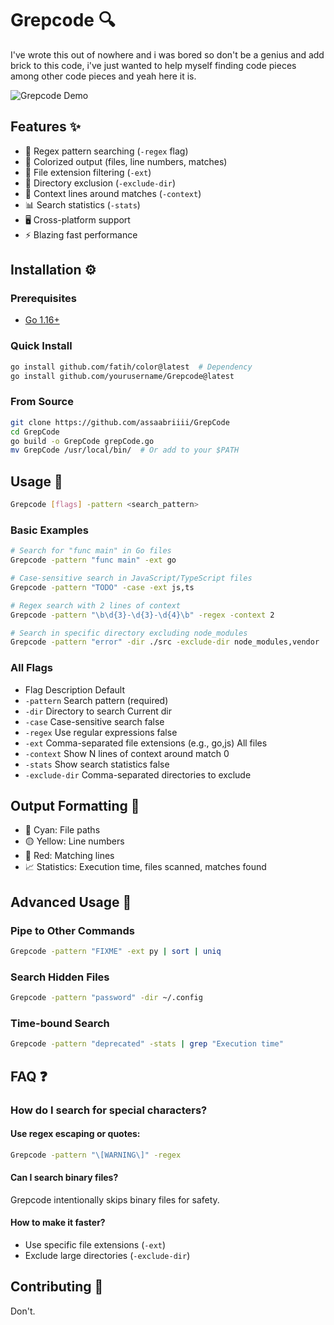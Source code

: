 # Grepcode 🔍

I've wrote this out of nowhere and i was bored so don't be a genius and add brick to this code, i've just wanted to help myself finding code pieces among other code pieces and yeah here it is.

![Grepcode Demo](https://github.com/assaabriiii/GrepCode/demo.png)

## Features ✨

- 🔎 Regex pattern searching (`-regex` flag)
- 🎨 Colorized output (files, line numbers, matches)
- 📂 File extension filtering (`-ext`)
- 🚫 Directory exclusion (`-exclude-dir`)
- 📜 Context lines around matches (`-context`)
- 📊 Search statistics (`-stats`)
- 🖥 Cross-platform support
- ⚡ Blazing fast performance

## Installation ⚙️

### Prerequisites

- [Go 1.16+](https://go.dev/dl/)

### Quick Install

```bash
go install github.com/fatih/color@latest  # Dependency
go install github.com/yourusername/Grepcode@latest
```

### From Source

```bash
git clone https://github.com/assaabriiii/GrepCode
cd GrepCode
go build -o GrepCode grepCode.go
mv GrepCode /usr/local/bin/  # Or add to your $PATH
```

## Usage 🚀

```bash
Grepcode [flags] -pattern <search_pattern>
```

### Basic Examples

```bash
# Search for "func main" in Go files
Grepcode -pattern "func main" -ext go

# Case-sensitive search in JavaScript/TypeScript files
Grepcode -pattern "TODO" -case -ext js,ts

# Regex search with 2 lines of context
Grepcode -pattern "\b\d{3}-\d{3}-\d{4}\b" -regex -context 2

# Search in specific directory excluding node_modules
Grepcode -pattern "error" -dir ./src -exclude-dir node_modules,vendor
```

### All Flags
  
- Flag	Description	Default
- `-pattern`	Search pattern (required)
- `-dir`	Directory to search	Current dir
- `-case`	Case-sensitive search	false
- `-regex`	Use regular expressions	false
- `-ext`	Comma-separated file extensions (e.g., go,js)	All files
- `-context`	Show N lines of context around match	0
- `-stats`	Show search statistics	false
- `-exclude-dir`	Comma-separated directories to exclude	

## Output Formatting 🎨

- 🔵 Cyan: File paths
- 🟡 Yellow: Line numbers
- 🔴 Red: Matching lines
- 📈 Statistics: Execution time, files scanned, matches found

## Advanced Usage 🧠

### Pipe to Other Commands

```bash
Grepcode -pattern "FIXME" -ext py | sort | uniq
```

### Search Hidden Files

```bash
Grepcode -pattern "password" -dir ~/.config
```

### Time-bound Search

```bash
Grepcode -pattern "deprecated" -stats | grep "Execution time"
```

## FAQ ❓

### How do I search for special characters?

#### Use regex escaping or quotes:

```bash
Grepcode -pattern "\[WARNING\]" -regex
```

#### Can I search binary files?

Grepcode intentionally skips binary files for safety.

#### How to make it faster?

- Use specific file extensions (`-ext`)
- Exclude large directories (`-exclude-dir`)

## Contributing 🤝

Don't.

